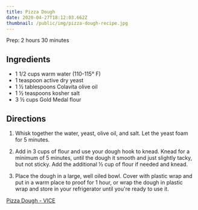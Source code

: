 ```yaml
---
title: Pizza Dough
date: 2020-04-27T18:12:03.662Z
thumbnail: /public/img/pizza-dough-recipe.jpg
---
```

Prep: 2 hours 30 minutes

## Ingredients

* 1 1/2 cups warm water (110-115° F)
* 1 teaspoon active dry yeast
* 1 ½ tablespoons Colavita olive oil
* 1 ½ teaspoons kosher salt
* 3 ½ cups Gold Medal flour

## Directions

1. Whisk together the water, yeast, olive oil, and salt. Let the yeast foam for 5 minutes.

2. Add in 3 cups of flour and use your dough hook to knead. Knead for a minimum of 5 minutes, until the dough it smooth and just slightly tacky, but not sticky. Add the additional ½ cup of flour if needed and knead.

3. Place the dough in a large, well oiled bowl. Cover with plastic wrap and put in a warm place to proof for 1 hour, or wrap the dough in plastic wrap and store in your refrigerator until you're ready to use it.

[Pizza Dough - VICE](https://www.vice.com/en_uk/article/z489pw/pizza-dough)